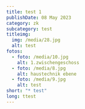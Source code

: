 ```yaml
---
title: test 1
publishDate: 08 May 2023
category: zk
subcategory: test
titleimg:
  img: /media/28.jpg
  alt: test
fotos:
  - foto: /media/10.jpg
    alt: 1.zwischengeschoss
  - foto: /media/8.jpg
    alt: haustechnik ebene
  - foto: /media/9.jpg
    alt: test
short: "* test"
long: ttest
---
```

